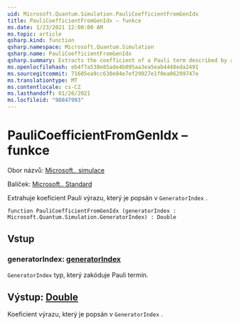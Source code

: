 ```yaml
---
uid: Microsoft.Quantum.Simulation.PauliCoefficientFromGenIdx
title: PauliCoefficientFromGenIdx – funkce
ms.date: 1/23/2021 12:00:00 AM
ms.topic: article
qsharp.kind: function
qsharp.namespace: Microsoft.Quantum.Simulation
qsharp.name: PauliCoefficientFromGenIdx
qsharp.summary: Extracts the coefficient of a Pauli term described by a `GeneratorIndex`.
ms.openlocfilehash: eb4f7a538e85ade4b095aa3ea5eab4448eda2491
ms.sourcegitcommit: 71605ea9cc630e84e7ef29027e1f0ea06299747e
ms.translationtype: MT
ms.contentlocale: cs-CZ
ms.lasthandoff: 01/26/2021
ms.locfileid: "98847993"
---
```

# <a name="paulicoefficientfromgenidx-function"></a>PauliCoefficientFromGenIdx – funkce

Obor názvů: [Microsoft.. simulace](xref:Microsoft.Quantum.Simulation)

Balíček: [Microsoft.. Standard](https://nuget.org/packages/Microsoft.Quantum.Standard)


Extrahuje koeficient Pauli výrazu, který je popsán v `GeneratorIndex` .

```qsharp
function PauliCoefficientFromGenIdx (generatorIndex : Microsoft.Quantum.Simulation.GeneratorIndex) : Double
```


## <a name="input"></a>Vstup

### <a name="generatorindex--generatorindex"></a>generatorIndex: [generatorIndex](xref:Microsoft.Quantum.Simulation.GeneratorIndex)

`GeneratorIndex` typ, který zakóduje Pauli termín.



## <a name="output--double"></a>Výstup: [Double](xref:microsoft.quantum.lang-ref.double)

Koeficient výrazu, který je popsán v `GeneratorIndex` .
